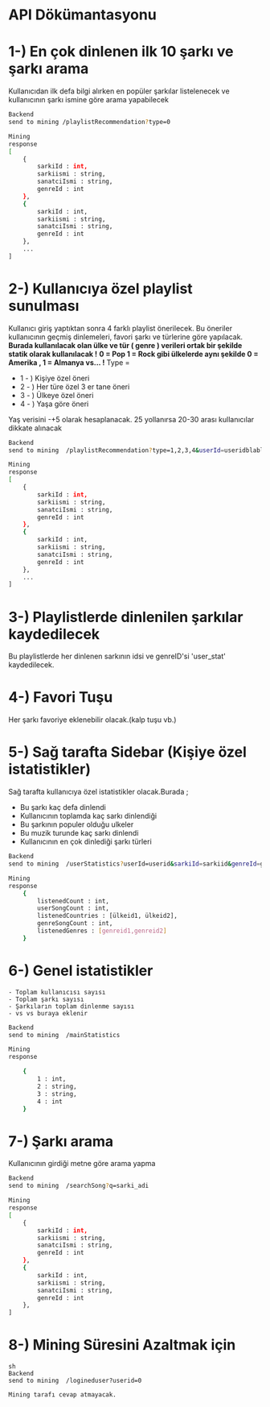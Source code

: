 # API Dökümantasyonu

# 1-) En çok dinlenen ilk 10 şarkı ve şarkı arama

Kullanıcıdan ilk defa bilgi alırken en popüler şarkılar listelenecek ve kullanıcının şarkı ismine göre arama yapabilecek

```sh
Backend 
send to mining /playlistRecommendation?type=0

Mining 
response 
[
    {
        sarkiId : int, 
        sarkiismi : string,
        sanatciIsmi : string,
        genreId : int 
    },
    {
        sarkiId : int, 
        sarkiismi : string,
        sanatciIsmi : string,
        genreId : int 
    },
    ...
]
```

# 2-) Kullanıcıya özel playlist sunulması

Kullanıcı giriş yaptıktan sonra 4 farklı playlist önerilecek. Bu öneriler kullanıcının geçmiş dinlemeleri, favori şarkı ve türlerine göre yapılacak. 
**Burada kullanılacak olan ülke ve tür ( genre ) verileri ortak bir şekilde statik olarak kullanılacak !**
**0 = Pop 1 = Rock gibi ülkelerde aynı şekilde 0 = Amerika , 1 = Almanya vs... !**
Type = 
- 1 - ) Kişiye özel öneri
- 2 - ) Her türe özel 3 er tane öneri
- 3 - ) Ülkeye özel öneri
- 4 - ) Yaşa göre öneri

Yaş verisini -+5 olarak hesaplanacak. 25 yollanırsa 20-30 arası kullanıcılar dikkate alınacak
```sh
Backend 
send to mining  /playlistRecommendation?type=1,2,3,4&userId=useridblabla&ulkeId=ulkeid&yas=22

Mining 
response 
[
    {
        sarkiId : int, 
        sarkiismi : string,
        sanatciIsmi : string,
        genreId : int 
    },
    {
        sarkiId : int, 
        sarkiismi : string,
        sanatciIsmi : string,
        genreId : int 
    },
    ...
]
```

# 3-) Playlistlerde dinlenilen şarkılar kaydedilecek

Bu playlistlerde her dinlenen sarkının idsi ve genreID'si 'user_stat' kaydedilecek.

# 4-) Favori Tuşu

Her şarkı favoriye eklenebilir olacak.(kalp tuşu vb.)

# 5-) Sağ tarafta Sidebar (Kişiye özel istatistikler)
Sağ tarafta kullanıcıya özel istatistikler olacak.Burada ;
 - Bu şarkı kaç defa dinlendi
 - Kullanıcının toplamda kaç sarkı dinlendiği 
 - Bu şarkının populer olduğu ulkeler
 - Bu muzik turunde kaç sarkı dinlendi
 - Kullanıcının en çok dinlediği şarkı türleri

 
```sh
Backend 
send to mining  /userStatistics?userId=userid&sarkiId=sarkiid&genreId=genreid&

Mining 
response 
    {
        listenedCount : int, 
        userSongCount : int,
        listenedCountries : [ülkeid1, ülkeid2],
        genreSongCount : int, 
        listenedGenres : [genreid1,genreid2]
    }
```

# 6-) Genel istatistikler

    - Toplam kullanıcısı sayısı 
    - Toplam şarkı sayısı
    - Şarkıların toplam dinlenme sayısı
    - vs vs buraya eklenir


```sh
Backend 
send to mining  /mainStatistics

Mining 
response 

    {
        1 : int, 
        2 : string,
        3 : string,
        4 : int 
    }
```


# 7-) Şarkı arama

Kullanıcının girdiği metne göre arama yapma

```sh
Backend 
send to mining  /searchSong?q=sarki_adi

Mining 
response 
[
    {
        sarkiId : int, 
        sarkiismi : string,
        sanatciIsmi : string,
        genreId : int 
    },
    {
        sarkiId : int, 
        sarkiismi : string,
        sanatciIsmi : string,
        genreId : int 
    },
]
```

# 8-) Mining Süresini Azaltmak için

```
sh
Backend 
send to mining  /logineduser?userid=0 

Mining tarafı cevap atmayacak.

```

